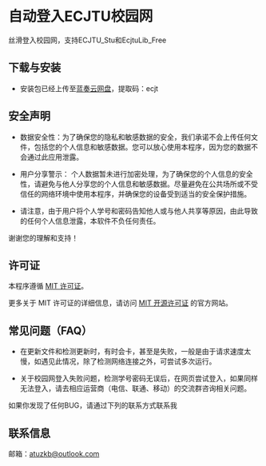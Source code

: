 # 自动登入ECJTU校园网

丝滑登入校园网，支持ECJTU_Stu和EcjtuLib_Free


## 下载与安装

- 安装包已经上传至[蓝奏云网盘](https://wwaw.lanzouj.com/b052h91gb)，提取码：ecjt


## 安全声明

- 数据安全性：为了确保您的隐私和敏感数据的安全，我们承诺不会上传任何文件，包括您的个人信息和敏感数据。您可以放心使用本程序，因为您的数据不会通过此应用泄露。


- 用户分享警示： 个人数据暂未进行加密处理，为了确保您的个人信息的安全性，请避免与他人分享您的个人信息和敏感数据。尽量避免在公共场所或不受信任的网络环境中使用本程序，并确保您的设备受到适当的安全保护措施。


- 请注意，由于用户将个⼈学号和密码告知他⼈或与他⼈共享等原因，由此导致的任何个⼈信息泄露，本软件不负任何责任。

谢谢您的理解和支持！ 


## 许可证

本程序遵循 [MIT 许可证](https://opensource.org/license/mit/)。

更多关于 MIT 许可证的详细信息，请访问 [MIT 开源许可证](https://opensource.org/license/mit/) 的官方网站。


## 常见问题（FAQ）

- 在更新文件和检测更新时，有时会卡，甚至是失败，一般是由于请求速度太慢，如遇见此情况，除了检测网络连接之外，可尝试多次运行。


- 关于校园网登入失败问题，检测学号密码无误后，在网页尝试登入，如果同样无法登入，请去相应运营商（电信、联通、移动）的交流群咨询相关问题。

如果你发现了任何BUG，请通过下列的联系方式联系我


## 联系信息

邮箱：atuzkb@outlook.com
